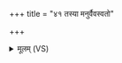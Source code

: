 +++
title = "४१ तस्या मनुर्वैवस्वतो"

+++
<details><summary>मूलम् (VS)</summary>

तस्या॒ मनु॑र्वैवस्व॒तो व॒त्स आसी॑त्पृथि॒वी पात्र॑म्।
</details>